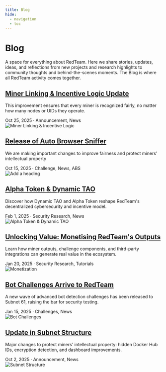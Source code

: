 ```yaml
---
title: Blog
hide:
  - navigation
  - toc
---
```


<div class="blog-header">
  <h1>Blog</h1>
  <p class="blog-subtitle">A space for everything about RedTeam. Here we share stories, updates, ideas, and reflections from new projects and research highlights to community thoughts and behind-the-scenes moments. The Blog is where all RedTeam activity comes together.</p>
</div>

<div class="blog-posts">

<article class="blog-post">
    <div class="post-content">
        <h2><a href="../blog/posts/incentive-logic-update/">Miner Linking & Incentive Logic Update</a></h2>
        <p class="post-excerpt">This improvement ensures that every miner is recognized fairly, no matter how many nodes or UIDs they operate.</p>
        <div class="post-meta">
            <span class="post-date">Oct 25, 2025</span>
            <span class="post-separator">·</span>
            <span class="post-tags">Announcement, News</span>
        </div>
    </div>
    <div class="post-image">
        <img src="../assets/images/diagram-redteam.jpg" alt="Miner Linking & Incentive Logic">
    </div>
</article>
  <article class="blog-post">
    <div class="post-content">
      <h2><a href="posts/an.ab_sniffer_v4/">Release of Auto Browser Sniffer</a></h2>
      <p class="post-excerpt">We are making important changes to improve fairness and protect miners' intellectual property </p>
      <div class="post-meta">
        <span class="post-date">Oct 15, 2025</span>
        <span class="post-separator">·</span>
        <span class="post-tags">Challenge, News, ABS</span>
      </div>
    </div>
    <div class="post-image">
      <img alt="Add a heading" src="https://github.com/user-attachments/assets/9335e859-90b8-4277-b95f-eabc55e3a041" />
    </div>
  </article>
  
  <article class="blog-post">
    <div class="post-content">
      <h2><a href="posts/dynamic-tao-alpha-token/">Alpha Token & Dynamic TAO</a></h2>
      <p class="post-excerpt">Discover how Dynamic TAO and Alpha Token reshape RedTeam's decentralized cybersecurity and incentive model.</p>
      <div class="post-meta">
        <span class="post-date">Feb 1, 2025</span>
        <span class="post-separator">·</span>
        <span class="post-tags">Security Research, News</span>
      </div>
    </div>
    <div class="post-image">
      <img src="../assets/images/alpha-token.png" alt="Alpha Token & Dynamic TAO">
    </div>
  </article>

  <article class="blog-post">
    <div class="post-content">
      <h2><a href="posts/monetization-opportunities/">Unlocking Value: Monetising RedTeam's Outputs</a></h2>
      <p class="post-excerpt">Learn how miner outputs, challenge components, and third-party integrations can generate real value in the ecosystem.</p>
      <div class="post-meta">
        <span class="post-date">Jan 20, 2025</span>
        <span class="post-separator">·</span>
        <span class="post-tags">Security Research, Tutorials</span>
      </div>
    </div>
    <div class="post-image">
      <img src="../assets/images/decentralized-cybersecurity2.webp" alt="Monetization">
    </div>
  </article>

  <article class="blog-post">
    <div class="post-content">
      <h2><a href="posts/bot-detection-challenges/">Bot Challenges Arrive to RedTeam</a></h2>
      <p class="post-excerpt">A new wave of advanced bot detection challenges has been released to Subnet 61, raising the bar for security testing.</p>
      <div class="post-meta">
        <span class="post-date">Jan 15, 2025</span>
        <span class="post-separator">·</span>
        <span class="post-tags">Challenges, News</span>
      </div>
    </div>
    <div class="post-image">
      <img src="../assets/images/decentralized-cybersecurity.png" alt="Bot Challenges">
    </div>
  </article>

  <article class="blog-post">
    <div class="post-content">
      <h2><a href="posts/an.structure-update/">Update in Subnet Structure</a></h2>
      <p class="post-excerpt">Major changes to protect miners' intellectual property: hidden Docker Hub IDs, encryption detection, and dashboard improvements.</p>
      <div class="post-meta">
        <span class="post-date">Oct 2, 2025</span>
        <span class="post-separator">·</span>
        <span class="post-tags">Announcement, News</span>
      </div>
    </div>
    <div class="post-image">
      <img src="../assets/images/annoucements/redteam-dashboard.png" alt="Subnet Structure">
    </div>
  </article>

</div>
